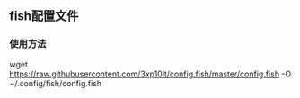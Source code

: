 ## fish配置文件

### 使用方法

wget https://raw.githubusercontent.com/3xp10it/config.fish/master/config.fish -O ~/.config/fish/config.fish

